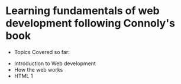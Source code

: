 # Learning fundamentals of web development following Connoly's book
* Topics Covered so far:
- Introduction to Web development
- How the web works
- HTML 1
